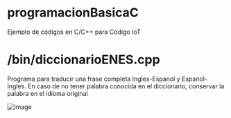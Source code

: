 # programacionBasicaC
Ejemplo de códigos en C/C++ para Código IoT

# /bin/diccionarioENES.cpp

Programa para traducir una frase completa Ingles-Espanol y Espanol-Ingles. En caso 
de no tener palabra conocida en el diccionario, conservar la palabra en el idioma original

![image](https://user-images.githubusercontent.com/71236850/129956707-32cbd334-3e11-45b9-ab18-7db5df15067c.png)

